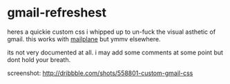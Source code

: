 gmail-refreshest
================

heres a quickie custom css i whipped up to un-fuck the visual asthetic of gmail. this works with [mailplane](http://mailplaneapp.com) but ymmv elsewhere.

its not very documented at all. i may add some comments at some point but dont hold your breath.

screenshot: http://dribbble.com/shots/558801-custom-gmail-css